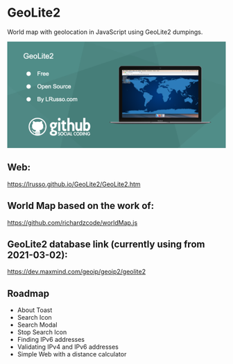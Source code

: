 # GeoLite2

World map with geolocation in JavaScript using GeoLite2 dumpings.

![alt screenshot](https://raw.githubusercontent.com/lrusso/GeoLite2/main/GeoLite2.png)

## Web:

https://lrusso.github.io/GeoLite2/GeoLite2.htm

## World Map based on the work of:

https://github.com/richardzcode/worldMap.js

## GeoLite2 database link (currently using from 2021-03-02):

https://dev.maxmind.com/geoip/geoip2/geolite2

## Roadmap

* About Toast
* Search Icon
* Search Modal
* Stop Search Icon
* Finding IPv6 addresses
* Validating IPv4 and IPv6 addresses
* Simple Web with a distance calculator
